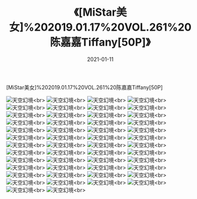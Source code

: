 ﻿---
layout: post
title: 《[MiStar美女]%202019.01.17%20VOL.261%20陈嘉嘉Tiffany[50P]》
date: 2021-01-11
img: http://photo.orgx.cf/性感/2021/[MiStar美女]%202019.01.17%20VOL.261%20陈嘉嘉Tiffany[50P]/000.jpg
tags: [美女,性感,泳衣]
---

[MiStar美女]%202019.01.17%20VOL.261%20陈嘉嘉Tiffany[50P]



![天空幻境](http://photo.orgx.cf/性感/2021/[MiStar美女]%202019.01.17%20VOL.261%20陈嘉嘉Tiffany[50P]/001.jpg''天空幻境'')<br>
![天空幻境](http://photo.orgx.cf/性感/2021/[MiStar美女]%202019.01.17%20VOL.261%20陈嘉嘉Tiffany[50P]/002.jpg''天空幻境'')<br>
![天空幻境](http://photo.orgx.cf/性感/2021/[MiStar美女]%202019.01.17%20VOL.261%20陈嘉嘉Tiffany[50P]/003.jpg''天空幻境'')<br>
![天空幻境](http://photo.orgx.cf/性感/2021/[MiStar美女]%202019.01.17%20VOL.261%20陈嘉嘉Tiffany[50P]/004.jpg''天空幻境'')<br>
![天空幻境](http://photo.orgx.cf/性感/2021/[MiStar美女]%202019.01.17%20VOL.261%20陈嘉嘉Tiffany[50P]/005.jpg''天空幻境'')<br>
![天空幻境](http://photo.orgx.cf/性感/2021/[MiStar美女]%202019.01.17%20VOL.261%20陈嘉嘉Tiffany[50P]/006.jpg''天空幻境'')<br>
![天空幻境](http://photo.orgx.cf/性感/2021/[MiStar美女]%202019.01.17%20VOL.261%20陈嘉嘉Tiffany[50P]/007.jpg''天空幻境'')<br>
![天空幻境](http://photo.orgx.cf/性感/2021/[MiStar美女]%202019.01.17%20VOL.261%20陈嘉嘉Tiffany[50P]/008.jpg''天空幻境'')<br>
![天空幻境](http://photo.orgx.cf/性感/2021/[MiStar美女]%202019.01.17%20VOL.261%20陈嘉嘉Tiffany[50P]/009.jpg''天空幻境'')<br>
![天空幻境](http://photo.orgx.cf/性感/2021/[MiStar美女]%202019.01.17%20VOL.261%20陈嘉嘉Tiffany[50P]/010.jpg''天空幻境'')<br>
![天空幻境](http://photo.orgx.cf/性感/2021/[MiStar美女]%202019.01.17%20VOL.261%20陈嘉嘉Tiffany[50P]/011.jpg''天空幻境'')<br>
![天空幻境](http://photo.orgx.cf/性感/2021/[MiStar美女]%202019.01.17%20VOL.261%20陈嘉嘉Tiffany[50P]/012.jpg''天空幻境'')<br>
![天空幻境](http://photo.orgx.cf/性感/2021/[MiStar美女]%202019.01.17%20VOL.261%20陈嘉嘉Tiffany[50P]/013.jpg''天空幻境'')<br>
![天空幻境](http://photo.orgx.cf/性感/2021/[MiStar美女]%202019.01.17%20VOL.261%20陈嘉嘉Tiffany[50P]/014.jpg''天空幻境'')<br>
![天空幻境](http://photo.orgx.cf/性感/2021/[MiStar美女]%202019.01.17%20VOL.261%20陈嘉嘉Tiffany[50P]/015.jpg''天空幻境'')<br>
![天空幻境](http://photo.orgx.cf/性感/2021/[MiStar美女]%202019.01.17%20VOL.261%20陈嘉嘉Tiffany[50P]/016.jpg''天空幻境'')<br>
![天空幻境](http://photo.orgx.cf/性感/2021/[MiStar美女]%202019.01.17%20VOL.261%20陈嘉嘉Tiffany[50P]/017.jpg''天空幻境'')<br>
![天空幻境](http://photo.orgx.cf/性感/2021/[MiStar美女]%202019.01.17%20VOL.261%20陈嘉嘉Tiffany[50P]/018.jpg''天空幻境'')<br>
![天空幻境](http://photo.orgx.cf/性感/2021/[MiStar美女]%202019.01.17%20VOL.261%20陈嘉嘉Tiffany[50P]/019.jpg''天空幻境'')<br>
![天空幻境](http://photo.orgx.cf/性感/2021/[MiStar美女]%202019.01.17%20VOL.261%20陈嘉嘉Tiffany[50P]/020.jpg''天空幻境'')<br>
![天空幻境](http://photo.orgx.cf/性感/2021/[MiStar美女]%202019.01.17%20VOL.261%20陈嘉嘉Tiffany[50P]/021.jpg''天空幻境'')<br>
![天空幻境](http://photo.orgx.cf/性感/2021/[MiStar美女]%202019.01.17%20VOL.261%20陈嘉嘉Tiffany[50P]/022.jpg''天空幻境'')<br>
![天空幻境](http://photo.orgx.cf/性感/2021/[MiStar美女]%202019.01.17%20VOL.261%20陈嘉嘉Tiffany[50P]/023.jpg''天空幻境'')<br>
![天空幻境](http://photo.orgx.cf/性感/2021/[MiStar美女]%202019.01.17%20VOL.261%20陈嘉嘉Tiffany[50P]/024.jpg''天空幻境'')<br>
![天空幻境](http://photo.orgx.cf/性感/2021/[MiStar美女]%202019.01.17%20VOL.261%20陈嘉嘉Tiffany[50P]/025.jpg''天空幻境'')<br>
![天空幻境](http://photo.orgx.cf/性感/2021/[MiStar美女]%202019.01.17%20VOL.261%20陈嘉嘉Tiffany[50P]/026.jpg''天空幻境'')<br>
![天空幻境](http://photo.orgx.cf/性感/2021/[MiStar美女]%202019.01.17%20VOL.261%20陈嘉嘉Tiffany[50P]/027.jpg''天空幻境'')<br>
![天空幻境](http://photo.orgx.cf/性感/2021/[MiStar美女]%202019.01.17%20VOL.261%20陈嘉嘉Tiffany[50P]/028.jpg''天空幻境'')<br>
![天空幻境](http://photo.orgx.cf/性感/2021/[MiStar美女]%202019.01.17%20VOL.261%20陈嘉嘉Tiffany[50P]/029.jpg''天空幻境'')<br>
![天空幻境](http://photo.orgx.cf/性感/2021/[MiStar美女]%202019.01.17%20VOL.261%20陈嘉嘉Tiffany[50P]/030.jpg''天空幻境'')<br>
![天空幻境](http://photo.orgx.cf/性感/2021/[MiStar美女]%202019.01.17%20VOL.261%20陈嘉嘉Tiffany[50P]/031.jpg''天空幻境'')<br>
![天空幻境](http://photo.orgx.cf/性感/2021/[MiStar美女]%202019.01.17%20VOL.261%20陈嘉嘉Tiffany[50P]/032.jpg''天空幻境'')<br>
![天空幻境](http://photo.orgx.cf/性感/2021/[MiStar美女]%202019.01.17%20VOL.261%20陈嘉嘉Tiffany[50P]/033.jpg''天空幻境'')<br>
![天空幻境](http://photo.orgx.cf/性感/2021/[MiStar美女]%202019.01.17%20VOL.261%20陈嘉嘉Tiffany[50P]/034.jpg''天空幻境'')<br>
![天空幻境](http://photo.orgx.cf/性感/2021/[MiStar美女]%202019.01.17%20VOL.261%20陈嘉嘉Tiffany[50P]/035.jpg''天空幻境'')<br>
![天空幻境](http://photo.orgx.cf/性感/2021/[MiStar美女]%202019.01.17%20VOL.261%20陈嘉嘉Tiffany[50P]/036.jpg''天空幻境'')<br>
![天空幻境](http://photo.orgx.cf/性感/2021/[MiStar美女]%202019.01.17%20VOL.261%20陈嘉嘉Tiffany[50P]/037.jpg''天空幻境'')<br>
![天空幻境](http://photo.orgx.cf/性感/2021/[MiStar美女]%202019.01.17%20VOL.261%20陈嘉嘉Tiffany[50P]/038.jpg''天空幻境'')<br>
![天空幻境](http://photo.orgx.cf/性感/2021/[MiStar美女]%202019.01.17%20VOL.261%20陈嘉嘉Tiffany[50P]/039.jpg''天空幻境'')<br>
![天空幻境](http://photo.orgx.cf/性感/2021/[MiStar美女]%202019.01.17%20VOL.261%20陈嘉嘉Tiffany[50P]/040.jpg''天空幻境'')<br>
![天空幻境](http://photo.orgx.cf/性感/2021/[MiStar美女]%202019.01.17%20VOL.261%20陈嘉嘉Tiffany[50P]/041.jpg''天空幻境'')<br>
![天空幻境](http://photo.orgx.cf/性感/2021/[MiStar美女]%202019.01.17%20VOL.261%20陈嘉嘉Tiffany[50P]/042.jpg''天空幻境'')<br>
![天空幻境](http://photo.orgx.cf/性感/2021/[MiStar美女]%202019.01.17%20VOL.261%20陈嘉嘉Tiffany[50P]/043.jpg''天空幻境'')<br>
![天空幻境](http://photo.orgx.cf/性感/2021/[MiStar美女]%202019.01.17%20VOL.261%20陈嘉嘉Tiffany[50P]/044.jpg''天空幻境'')<br>
![天空幻境](http://photo.orgx.cf/性感/2021/[MiStar美女]%202019.01.17%20VOL.261%20陈嘉嘉Tiffany[50P]/045.jpg''天空幻境'')<br>
![天空幻境](http://photo.orgx.cf/性感/2021/[MiStar美女]%202019.01.17%20VOL.261%20陈嘉嘉Tiffany[50P]/046.jpg''天空幻境'')<br>
![天空幻境](http://photo.orgx.cf/性感/2021/[MiStar美女]%202019.01.17%20VOL.261%20陈嘉嘉Tiffany[50P]/047.jpg''天空幻境'')<br>
![天空幻境](http://photo.orgx.cf/性感/2021/[MiStar美女]%202019.01.17%20VOL.261%20陈嘉嘉Tiffany[50P]/048.jpg''天空幻境'')<br>
![天空幻境](http://photo.orgx.cf/性感/2021/[MiStar美女]%202019.01.17%20VOL.261%20陈嘉嘉Tiffany[50P]/049.jpg''天空幻境'')<br>
![天空幻境](http://photo.orgx.cf/性感/2021/[MiStar美女]%202019.01.17%20VOL.261%20陈嘉嘉Tiffany[50P]/050.jpg''天空幻境'')<br>